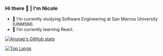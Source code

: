 
### Hi there 👋 | I'm Nicole
- 🔭 I’m currently studying Software Engineering at San Marcos University (UNMSM).
- 🌱 I’m currently learning React.

[![Anurag's GitHub stats](https://github-readme-stats.vercel.app/api?username=nicole-tumi&show_icons=true&theme=dracula)](https://github.com/anuraghazra/github-readme-stats)

[![Top Langs](https://github-readme-stats.vercel.app/api/top-langs/?username=nicole-tumi&layout=compact&theme=dracula)](https://github.com/anuraghazra/github-readme-stats)
<!--
<a href="https://www.linkedin.com/in/nicole-tumi">
  <img src="https://img.shields.io/badge/LinkedIn-0077B5?style=for-the-badge&logo=linkedin&logoColor=white"/>
</a> -->
